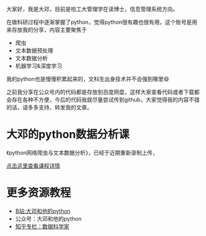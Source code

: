 大家好，我是大邓，目前是哈工大管理学在读博士，信息管理系统方向。

在做科研过程中逐渐掌握了python，觉得python很有趣也很有用，这个账号是用来存放我的分享，内容主要聚焦于

- 爬虫
- 文本数据预处理
- 文本数据分析
- 机器学习&深度学习

我的python也是慢慢积累起来的，文科生出身技术并不会强到哪里😄

之前我分享在公众号内的代码都是存放到百度网盘，这样大家查看代码或者下载都会存在各种不方便，今后的代码我就尽量尝试传到github，大家觉得我的内容不错的话，请多多支持，转发我的文章。

# 大邓的python数据分析课

《python网络爬虫与文本数据分析》，已经于近期重新录制上传，

[点击这里查看课程详情](https://ke.qq.com/course/482241?tuin=163164df)



# 更多资源教程
- [B站:大邓和他的python](https://space.bilibili.com/122592901/channel/detail?cid=66008)
- 公众号：大邓和他的python
- [知乎专栏：数据科学家](https://zhuanlan.zhihu.com/dadeng)

